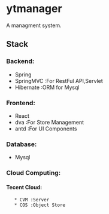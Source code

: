 # ytmanager

A managment system.
## Stack
### Backend:
  * Spring
  * SpringMVC :For RestFul API,Servlet
  * Hibernate :ORM for Mysql
### Frontend:
  * React 
  * dva :For Store Management
  * antd :For UI Components
### Database:
  * Mysql
### Cloud Computing:
  #### Tecent Cloud:
       * CVM :Server
       * COS :Object Store

